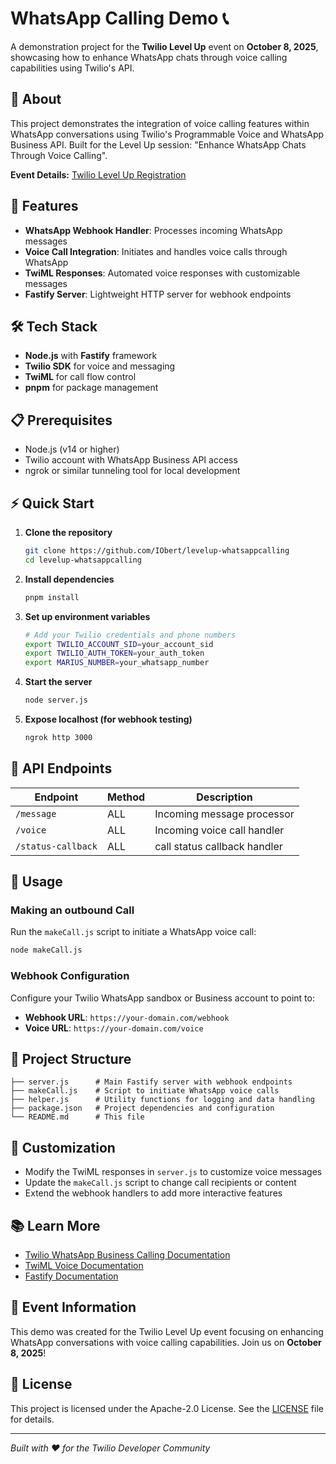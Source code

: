# WhatsApp Calling Demo 📞

A demonstration project for the **Twilio Level Up** event on **October 8, 2025**, showcasing how to enhance WhatsApp chats through voice calling capabilities using Twilio's API.

## 🎯 About

This project demonstrates the integration of voice calling features within WhatsApp conversations using Twilio's Programmable Voice and WhatsApp Business API. Built for the Level Up session: "Enhance WhatsApp Chats Through Voice Calling".

**Event Details:** [Twilio Level Up Registration](https://developers.twilio.com/Twilio-Developers/level-up-enhance-whatsapp-chats-through-voice-calling)

## 🚀 Features

- **WhatsApp Webhook Handler**: Processes incoming WhatsApp messages
- **Voice Call Integration**: Initiates and handles voice calls through WhatsApp
- **TwiML Responses**: Automated voice responses with customizable messages
- **Fastify Server**: Lightweight HTTP server for webhook endpoints

## 🛠️ Tech Stack

- **Node.js** with **Fastify** framework
- **Twilio SDK** for voice and messaging
- **TwiML** for call flow control
- **pnpm** for package management

## 📋 Prerequisites

- Node.js (v14 or higher)
- Twilio account with WhatsApp Business API access
- ngrok or similar tunneling tool for local development

## ⚡ Quick Start

1. **Clone the repository**
   ```bash
   git clone https://github.com/IObert/levelup-whatsappcalling
   cd levelup-whatsappcalling
   ```

2. **Install dependencies**
   ```bash
   pnpm install
   ```

3. **Set up environment variables**
   ```bash
   # Add your Twilio credentials and phone numbers
   export TWILIO_ACCOUNT_SID=your_account_sid
   export TWILIO_AUTH_TOKEN=your_auth_token
   export MARIUS_NUMBER=your_whatsapp_number
   ```

4. **Start the server**
   ```bash
   node server.js
   ```

5. **Expose localhost (for webhook testing)**
   ```bash
   ngrok http 3000
   ```

## 📡 API Endpoints

| Endpoint | Method | Description |
|----------|--------|-------------|
| `/message` | ALL | Incoming message processor |
| `/voice` | ALL | Incoming voice call handler |
| `/status-callback` | ALL | call status callback handler |

## 🔧 Usage

### Making an outbound Call
Run the `makeCall.js` script to initiate a WhatsApp voice call:
```bash
node makeCall.js
```

### Webhook Configuration
Configure your Twilio WhatsApp sandbox or Business account to point to:
- **Webhook URL**: `https://your-domain.com/webhook`
- **Voice URL**: `https://your-domain.com/voice`

## 📁 Project Structure

```
├── server.js      # Main Fastify server with webhook endpoints
├── makeCall.js    # Script to initiate WhatsApp voice calls
├── helper.js      # Utility functions for logging and data handling
├── package.json   # Project dependencies and configuration
└── README.md      # This file
```

## 🎨 Customization

- Modify the TwiML responses in `server.js` to customize voice messages
- Update the `makeCall.js` script to change call recipients or content
- Extend the webhook handlers to add more interactive features

## 📚 Learn More

- [Twilio WhatsApp Business Calling Documentation](https://www.twilio.com/docs/voice/whatsapp-business-calling)
- [TwiML Voice Documentation](https://www.twilio.com/docs/voice/twiml)
- [Fastify Documentation](https://fastify.dev/docs/latest/)

## 📅 Event Information

This demo was created for the Twilio Level Up event focusing on enhancing WhatsApp conversations with voice calling capabilities. Join us on **October 8, 2025**!

## 📄 License

This project is licensed under the Apache-2.0 License. See the [LICENSE](LICENSE) file for details.

---

*Built with ❤️ for the Twilio Developer Community*